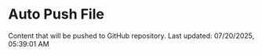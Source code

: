 # Auto Push File

Content that will be pushed to GitHub repository.
Last updated: 07/20/2025, 05:39:01 AM